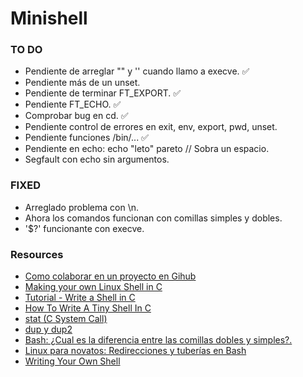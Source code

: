 # Minishell

### TO DO
* Pendiente de arreglar "" y '' cuando llamo a execve. ✅
* Pendiente más de un unset.
* Pendiente de terminar FT_EXPORT. ✅
* Pendiente FT_ECHO. ✅
* Comprobar bug en cd. ✅
* Pendiente control de errores en exit, env, export, pwd, unset.
* Pendiente funciones /bin/... ✅
* Pendiente en echo: echo "leto" pareto // Sobra un espacio.
* Segfault con echo sin argumentos.

### FIXED
* Arreglado problema con \n.
* Ahora los comandos funcionan con comillas simples y dobles.
* '$?' funcionante con execve.

### Resources
* [Como colaborar en un proyecto en Gihub](https://gist.github.com/BCasal/026e4c7f5c71418485c1)
* [Making your own Linux Shell in C](https://www.geeksforgeeks.org/making-linux-shell-c/)
* [Tutorial - Write a Shell in C](https://brennan.io/2015/01/16/write-a-shell-in-c/)
* [How To Write A Tiny Shell In C](https://danrl.com/blog/2018/how-to-write-a-tiny-shell-in-c/)
* [stat (C System Call) ](http://codewiki.wikidot.com/c:system-calls:stat)
* [dup y dup2](https://baulderasec.wordpress.com/programacion/programacion-con-linux/3-trabajando-con-los-archivos/acceso-de-bajo-nivel-a-archivos/dup-y-dup2/)
* [Bash: ¿Cual es la diferencia entre las comillas dobles y simples?.](https://logico.ar/blog/2018/12/19/bash-cual-es-la-diferencia-entre-las-comillas-dobles-y-simples)
* [Linux para novatos: Redirecciones y tuberías en Bash](https://hipertextual.com/archivo/2014/07/redirecciones-y-tuberias-bash/)
* [Writing Your Own Shell](https://linuxgazette.net/111/ramankutty.html)
